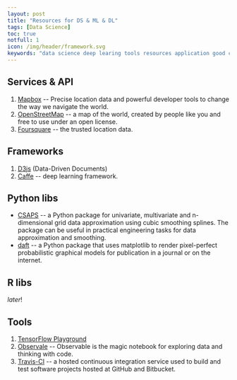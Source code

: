 ```yaml
---
layout: post
title: "Resources for DS & ML & DL"
tags: [Data Science]
toc: true
notfull: 1
icon: /img/header/framework.svg
keywords: "data science deep learing tools resources application good choice collection machine learning websites link url video dataset data frameworks"
---
```


## Services & API

1. [Mapbox](https://www.mapbox.com/) -- Precise location data and powerful developer tools to change the way we navigate the world.
2. [OpenStreetMap](https://www.openstreetmap.org/#map=6/46.449/2.210) --  a map of the world, created by people like you and free to use under an open license.
3. [Foursquare](https://foursquare.com/) -- the trusted location data.

## Frameworks

1. [D3js](https://d3js.org/) (Data-Driven Documents)
2. [Caffe](https://caffe.berkeleyvision.org/) -- deep learning framework.

## Python libs

- [CSAPS](https://github.com/espdev/csaps) -- a Python package for univariate, multivariate and n-dimensional grid data approximation using cubic smoothing splines. The package can be useful in practical engineering tasks for data approximation and smoothing.
- [daft](https://docs.daft-pgm.org/en/latest/#) -- a Python package that uses matplotlib to render pixel-perfect probabilistic graphical models for publication in a journal or on the internet.

## R libs

_later_!

## Tools

1. [TensorFlow Playground](http://playground.tensorflow.org/)
2. [Observale](https://observablehq.com/) -- Observable is the magic notebook for exploring data and thinking with code.
3. [Travis-CI](https://travis-ci.org/) -- a hosted continuous integration service used to build and test software projects hosted at GitHub and Bitbucket.